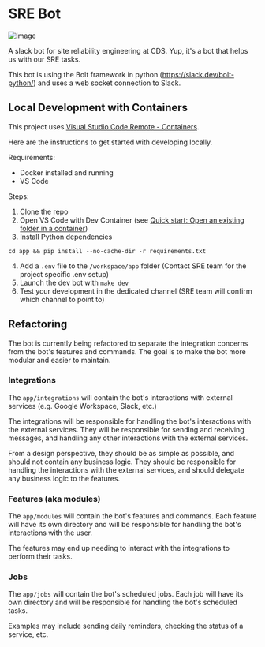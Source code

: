 # SRE Bot

![image](https://user-images.githubusercontent.com/867334/156588127-aaae9fff-cd4b-4984-90f0-4d74dfaf4993.png)

A slack bot for site reliability engineering at CDS. Yup, it's a bot that helps us with our SRE tasks. 

This bot is using the Bolt framework in python (https://slack.dev/bolt-python/) and uses a web socket connection to Slack.

## Local Development with Containers

This project uses [Visual Studio Code Remote - Containers](https://code.visualstudio.com/docs/remote/containers).

Here are the instructions to get started with developing locally.

Requirements:

- Docker installed and running
- VS Code

Steps:

1. Clone the repo
2. Open VS Code with Dev Container (see [Quick start: Open an existing folder in a container](https://code.visualstudio.com/docs/remote/containers#_quick-start-open-an-existing-folder-in-a-container))
3. Install Python dependencies

```
cd app && pip install --no-cache-dir -r requirements.txt
```

4. Add a ``.env`` file to the ``/workspace/app`` folder (Contact SRE team for the project specific .env setup)
5. Launch the dev bot with ```make dev```
6. Test your development in the dedicated channel (SRE team will confirm which channel to point to)

## Refactoring

The bot is currently being refactored to separate the integration concerns from the bot's features and commands. The goal is to make the bot more modular and easier to maintain.

### Integrations

The `app/integrations` will contain the bot's interactions with external services (e.g. Google Workspace, Slack, etc.)

The integrations will be responsible for handling the bot's interactions with the external services. They will be responsible for sending and receiving messages, and handling any other interactions with the external services.

From a design perspective, they should be as simple as possible, and should not contain any business logic. They should be responsible for handling the interactions with the external services, and should delegate any business logic to the features.

### Features (aka modules)

The `app/modules` will contain the bot's features and commands. Each feature will have its own directory and will be responsible for handling the bot's interactions with the user.

The features may end up needing to interact with the integrations to perform their tasks.

### Jobs

The `app/jobs` will contain the bot's scheduled jobs. Each job will have its own directory and will be responsible for handling the bot's scheduled tasks.

Examples may include sending daily reminders, checking the status of a service, etc.